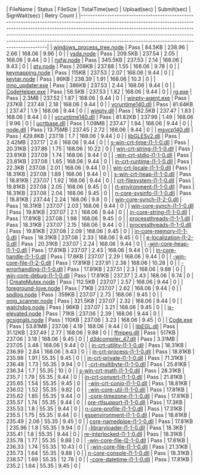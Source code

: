  | FileName                                                                                                                                                                                                                                                                                | Status | FileSize | TotalTime(sec) | Upload(sec) | Submit(sec) | SignWait(sec) | Retry Count | 
 |----------------------------------------------------------------------------------------------------------------------------------------------------------------------------------------------------------------------------------------------------------------------------------------------------------------------------------------------------------------------------------------| 
 | <a href="https://xpert/osg/Search?source=Environment%3DPROD%3B&searchQuery=%223a77e88e-c499-49bf-a0bf-bacbadb6b18b%22&display=Logs&startTime=2018-04-12T18%3a34%3a55.1232301%2b00%3a00&endTime=2018-04-11T17%3a34%3a55.2833095%2b00%3a00" target="_blank">windows_process_tree.node</a> | Pass   | 84.5KB   | 238.96         | 2.66        | 168.06      | 9.96          | 0           | 
 | <a href="https://xpert/osg/Search?source=Environment%3DPROD%3B&searchQuery=%223d0cbdab-3f2c-414e-aa73-16e9dfc54919%22&display=Logs&startTime=2018-04-12T18%3a34%3a55.2873091%2b00%3a00&endTime=2018-04-11T17%3a34%3a55.2873091%2b00%3a00" target="_blank">vsda.node</a>                 | Pass   | 209.5KB  | 237.54         | 2.05        | 168.06      | 9.44          | 0           | 
 | <a href="https://xpert/osg/Search?source=Environment%3DPROD%3B&searchQuery=%227be281d6-9e52-4e63-9b75-99d494e16bfe%22&display=Logs&startTime=2018-04-12T18%3a34%3a55.2873091%2b00%3a00&endTime=2018-04-11T17%3a34%3a55.2873091%2b00%3a00" target="_blank">nsfw.node</a>                 | Pass   | 345.5KB  | 237.53         | 2.14        | 168.06      | 9.43          | 0           | 
 | <a href="https://xpert/osg/Search?source=Environment%3DPROD%3B&searchQuery=%2285aea309-c767-40c2-85c5-5ba3bbfe342d%22&display=Logs&startTime=2018-04-12T18%3a34%3a55.2873091%2b00%3a00&endTime=2018-04-11T17%3a34%3a55.2873091%2b00%3a00" target="_blank">pty.node</a>                  | Pass   | 208KB    | 237.88         | 1.55        | 168.06      | 9.78          | 0           | 
 | <a href="https://xpert/osg/Search?source=Environment%3DPROD%3B&searchQuery=%226db27a7e-a0d4-4031-896e-8e639614a469%22&display=Logs&startTime=2018-04-12T18%3a34%3a55.2873091%2b00%3a00&endTime=2018-04-11T17%3a34%3a55.2873091%2b00%3a00" target="_blank">keymapping.node</a>           | Pass   | 115KB    | 237.53         | 2.07        | 168.06      | 9.44          | 0           | 
 | <a href="https://xpert/osg/Search?source=Environment%3DPROD%3B&searchQuery=%22fb429727-c59b-4122-8486-15dbaf5a9163%22&display=Logs&startTime=2018-04-12T18%3a34%3a55.2873091%2b00%3a00&endTime=2018-04-11T17%3a34%3a55.2873091%2b00%3a00" target="_blank">keytar.node</a>               | Pass   | 86KB     | 238.39         | 1.91        | 168.06      | 10.3          | 0           | 
 | <a href="https://xpert/osg/Search?source=Environment%3DPROD%3B&searchQuery=%22cf0e92b5-b535-4bc2-9339-4dd7955c700f%22&display=Logs&startTime=2018-04-12T18%3a34%3a55.2873091%2b00%3a00&endTime=2018-04-11T17%3a34%3a55.2873091%2b00%3a00" target="_blank">inno_updater.exe</a>          | Pass   | 386KB    | 237.53         | 2.44        | 168.06      | 9.44          | 0           | 
 | <a href="https://xpert/osg/Search?source=Environment%3DPROD%3B&searchQuery=%22a082f6ce-97ec-40fd-ada0-005864b24ccc%22&display=Logs&startTime=2018-04-12T18%3a34%3a55.2873091%2b00%3a00&endTime=2018-04-11T17%3a34%3a55.2873091%2b00%3a00" target="_blank">CodeHelper.exe</a>            | Pass   | 56.5KB   | 237.53         | 1.82        | 168.06      | 9.44          | 0           | 
 | <a href="https://xpert/osg/Search?source=Environment%3DPROD%3B&searchQuery=%22af9935ed-277c-4e03-a9bc-4768c536b5a0%22&display=Logs&startTime=2018-04-12T18%3a34%3a55.2873091%2b00%3a00&endTime=2018-04-11T17%3a34%3a55.2873091%2b00%3a00" target="_blank">rg.exe</a>                    | Pass   | 2.3MB    | 237.52         | 1.87        | 168.06      | 9.44          | 0           | 
 | <a href="https://xpert/osg/Search?source=Environment%3DPROD%3B&searchQuery=%22b14ac9a7-4872-49aa-a54d-85e6aa3319d1%22&display=Logs&startTime=2018-04-12T18%3a34%3a55.2873091%2b00%3a00&endTime=2018-04-11T17%3a34%3a55.2873091%2b00%3a00" target="_blank">winpty-agent.exe</a>          | Pass   | 237KB    | 237.48         | 2.18        | 168.06      | 9.44          | 0           | 
 | <a href="https://xpert/osg/Search?source=Environment%3DPROD%3B&searchQuery=%22528f0c78-1f6e-4d8a-a39c-156ea3ff34d1%22&display=Logs&startTime=2018-04-12T18%3a34%3a55.2873091%2b00%3a00&endTime=2018-04-11T17%3a34%3a55.2873091%2b00%3a00" target="_blank">vcruntime140.dll</a>          | Pass   | 81.64KB  | 237.47         | 1.9         | 168.06      | 9.44          | 0           | 
 | <a href="https://xpert/osg/Search?source=Environment%3DPROD%3B&searchQuery=%2285d83efd-9e08-418e-9bc1-c4cab39135b8%22&display=Logs&startTime=2018-04-12T18%3a34%3a55.2873091%2b00%3a00&endTime=2018-04-11T17%3a34%3a55.2873091%2b00%3a00" target="_blank">winpty.dll</a>                | Pass   | 182.5KB  | 237.47         | 1.83        | 168.06      | 9.44          | 0           | 
 | <a href="https://xpert/osg/Search?source=Environment%3DPROD%3B&searchQuery=%22a3e7e112-edfa-40f6-a36a-d79fd88e9e3b%22&display=Logs&startTime=2018-04-12T18%3a34%3a55.2873091%2b00%3a00&endTime=2018-04-11T17%3a34%3a55.2873091%2b00%3a00" target="_blank">vcruntime140.dll</a>          | Pass   | 81.82KB  | 237.99         | 1.49        | 168.06      | 9.96          | 0           | 
 | <a href="https://xpert/osg/Search?source=Environment%3DPROD%3B&searchQuery=%22c06c0d2a-562b-4ab5-82cd-e12cc092af8d%22&display=Logs&startTime=2018-04-12T18%3a34%3a55.2873091%2b00%3a00&endTime=2018-04-11T17%3a34%3a55.2873091%2b00%3a00" target="_blank">ucrtbase.dll</a>              | Pass   | 1.09MB   | 237.47         | 1.94        | 168.06      | 9.44          | 0           | 
 | <a href="https://xpert/osg/Search?source=Environment%3DPROD%3B&searchQuery=%22ab01aea4-353d-4963-9990-9dc6f000ce22%22&display=Logs&startTime=2018-04-12T18%3a34%3a55.2873091%2b00%3a00&endTime=2018-04-11T17%3a34%3a55.2873091%2b00%3a00" target="_blank">node.dll</a>                  | Pass   | 13.75MB  | 237.45         | 2.72        | 168.06      | 9.44          | 0           | 
 | <a href="https://xpert/osg/Search?source=Environment%3DPROD%3B&searchQuery=%228d091df2-2855-42f7-8ca1-fe9191ec219d%22&display=Logs&startTime=2018-04-12T18%3a34%3a55.2873091%2b00%3a00&endTime=2018-04-11T17%3a34%3a55.2873091%2b00%3a00" target="_blank">msvcp140.dll</a>              | Pass   | 429.8KB  | 237.18         | 1.7         | 168.06      | 9.44          | 0           | 
 | <a href="https://xpert/osg/Search?source=Environment%3DPROD%3B&searchQuery=%2292e714d6-9ec0-4aca-84ee-c4f0796e5681%22&display=Logs&startTime=2018-04-12T18%3a34%3a55.2873091%2b00%3a00&endTime=2018-04-11T17%3a34%3a55.2873091%2b00%3a00" target="_blank">libGLESv2.dll</a>             | Pass   | 2.42MB   | 237.17         | 2.6         | 168.06      | 9.44          | 0           | 
 | <a href="https://xpert/osg/Search?source=Environment%3DPROD%3B&searchQuery=%22ad47b3ad-337d-4c71-99c7-2f900deca0e9%22&display=Logs&startTime=2018-04-12T18%3a34%3a55.2873091%2b00%3a00&endTime=2018-04-11T17%3a34%3a55.2873091%2b00%3a00" target="_blank">s-win-crt-time-l1-1-0.dll</a> | Pass   | 20.31KB  | 237.86         | 1.75        | 168.06      | 10.22         | 0           | 
 | <a href="https://xpert/osg/Search?source=Environment%3DPROD%3B&searchQuery=%2299d20f25-4b82-449c-b8f1-5344bf1f6deb%22&display=Logs&startTime=2018-04-12T18%3a34%3a55.2873091%2b00%3a00&endTime=2018-04-11T17%3a34%3a55.2873091%2b00%3a00" target="_blank">win-crt-string-l1-1-0.dll</a> | Pass   | 23.81KB  | 237.09         | 1.74        | 168.06      | 9.44          | 0           | 
 | <a href="https://xpert/osg/Search?source=Environment%3DPROD%3B&searchQuery=%229351030d-838b-49f9-977e-65b94fd67571%22&display=Logs&startTime=2018-04-12T18%3a34%3a55.2873091%2b00%3a00&endTime=2018-04-11T17%3a34%3a55.2873091%2b00%3a00" target="_blank">-win-crt-stdio-l1-1-0.dll</a> | Pass   | 23.81KB  | 237.08         | 1.85        | 168.06      | 9.44          | 0           | 
 | <a href="https://xpert/osg/Search?source=Environment%3DPROD%3B&searchQuery=%2210e46c6c-11d0-42a3-89c7-6e6a908b00fe%22&display=Logs&startTime=2018-04-12T18%3a34%3a55.2873091%2b00%3a00&endTime=2018-04-11T17%3a34%3a55.2873091%2b00%3a00" target="_blank">in-crt-runtime-l1-1-0.dll</a> | Pass   | 22.3KB   | 237.08         | 2.01        | 168.06      | 9.44          | 0           | 
 | <a href="https://xpert/osg/Search?source=Environment%3DPROD%3B&searchQuery=%227d4ad376-702f-4e7e-b3d1-6b3a9173d4c1%22&display=Logs&startTime=2018-04-12T18%3a34%3a55.2873091%2b00%3a00&endTime=2018-04-11T17%3a34%3a55.2873091%2b00%3a00" target="_blank">win-crt-locale-l1-1-0.dll</a> | Pass   | 18.31KB  | 237.08         | 1.89        | 168.06      | 9.44          | 0           | 
 | <a href="https://xpert/osg/Search?source=Environment%3DPROD%3B&searchQuery=%22ccb5839f-3992-46a2-8e87-f195a284ee86%22&display=Logs&startTime=2018-04-12T18%3a34%3a55.2873091%2b00%3a00&endTime=2018-04-11T17%3a34%3a55.2873091%2b00%3a00" target="_blank">s-win-crt-heap-l1-1-0.dll</a> | Pass   | 18.81KB  | 237.07         | 1.92        | 168.06      | 9.44          | 0           | 
 | <a href="https://xpert/osg/Search?source=Environment%3DPROD%3B&searchQuery=%223a951ffd-5e6a-450a-8f92-28404a7c0b9d%22&display=Logs&startTime=2018-04-12T18%3a34%3a55.2873091%2b00%3a00&endTime=2018-04-11T17%3a34%3a55.2873091%2b00%3a00" target="_blank">crt-filesystem-l1-1-0.dll</a> | Pass   | 19.81KB  | 237.08         | 2.05        | 168.06      | 9.45          | 0           | 
 | <a href="https://xpert/osg/Search?source=Environment%3DPROD%3B&searchQuery=%22026812f2-9982-4d41-917b-ae232b2cc78e%22&display=Logs&startTime=2018-04-12T18%3a34%3a55.2873091%2b00%3a00&endTime=2018-04-11T17%3a34%3a55.2873091%2b00%3a00" target="_blank">rt-environment-l1-1-0.dll</a> | Pass   | 18.31KB  | 237.08         | 2.04        | 168.06      | 9.45          | 0           | 
 | <a href="https://xpert/osg/Search?source=Environment%3DPROD%3B&searchQuery=%227c4c6eec-48ba-420b-9fa4-d0aa46888238%22&display=Logs&startTime=2018-04-12T18%3a34%3a55.2873091%2b00%3a00&endTime=2018-04-11T17%3a34%3a55.2873091%2b00%3a00" target="_blank">n-core-sysinfo-l1-1-0.dll</a> | Pass   | 18.81KB  | 237.44         | 2.24        | 168.06      | 9.8           | 0           | 
 | <a href="https://xpert/osg/Search?source=Environment%3DPROD%3B&searchQuery=%224e885346-e535-4a75-ae62-9aac56a261f6%22&display=Logs&startTime=2018-04-12T18%3a34%3a55.2873091%2b00%3a00&endTime=2018-04-11T17%3a34%3a55.2873091%2b00%3a00" target="_blank">win-core-synch-l1-2-0.dll</a> | Pass   | 18.31KB  | 237.07         | 2.03        | 168.06      | 9.44          | 0           | 
 | <a href="https://xpert/osg/Search?source=Environment%3DPROD%3B&searchQuery=%22103ecbf6-d358-4492-9478-ba46f136d22f%22&display=Logs&startTime=2018-04-12T18%3a34%3a55.2873091%2b00%3a00&endTime=2018-04-11T17%3a34%3a55.2873091%2b00%3a00" target="_blank">win-core-synch-l1-1-0.dll</a> | Pass   | 19.81KB  | 237.07         | 2.1         | 168.06      | 9.44          | 0           | 
 | <a href="https://xpert/osg/Search?source=Environment%3DPROD%3B&searchQuery=%22c7965e30-57e3-468b-9a7f-b9277621bdbb%22&display=Logs&startTime=2018-04-12T18%3a34%3a55.2873091%2b00%3a00&endTime=2018-04-11T17%3a34%3a55.2873091%2b00%3a00" target="_blank">in-core-string-l1-1-0.dll</a> | Pass   | 17.81KB  | 237.08         | 1.98        | 168.06      | 9.45          | 0           | 
 | <a href="https://xpert/osg/Search?source=Environment%3DPROD%3B&searchQuery=%22331c2033-acb1-4f1d-8231-e19633e472f9%22&display=Logs&startTime=2018-04-12T18%3a34%3a55.2873091%2b00%3a00&endTime=2018-04-11T17%3a34%3a55.2873091%2b00%3a00" target="_blank">processthreads-l1-1-1.dll</a> | Pass   | 18.31KB  | 237.07         | 2.15        | 168.06      | 9.44          | 0           | 
 | <a href="https://xpert/osg/Search?source=Environment%3DPROD%3B&searchQuery=%22d169566d-99d1-4029-bf2b-cc2ebc4bb574%22&display=Logs&startTime=2018-04-12T18%3a34%3a55.2873091%2b00%3a00&endTime=2018-04-11T17%3a34%3a55.2873091%2b00%3a00" target="_blank">processthreads-l1-1-0.dll</a> | Pass   | 19.81KB  | 237.08         | 2.09        | 168.06      | 9.45          | 0           | 
 | <a href="https://xpert/osg/Search?source=Environment%3DPROD%3B&searchQuery=%22d507a209-cfb9-40ca-b8d5-a62a0aa5979e%22&display=Logs&startTime=2018-04-12T18%3a34%3a55.2873091%2b00%3a00&endTime=2018-04-11T17%3a34%3a55.2873091%2b00%3a00" target="_blank">in-core-memory-l1-1-0.dll</a> | Pass   | 18.31KB  | 237.08         | 2.33        | 168.06      | 9.45          | 0           | 
 | <a href="https://xpert/osg/Search?source=Environment%3DPROD%3B&searchQuery=%22ce03b6c7-8850-4162-b87c-625148e92a2a%22&display=Logs&startTime=2018-04-12T18%3a34%3a55.2873091%2b00%3a00&endTime=2018-04-11T17%3a34%3a55.2873091%2b00%3a00" target="_blank">e-localization-l1-2-0.dll</a> | Pass   | 20.31KB  | 237.07         | 2.24        | 168.06      | 9.44          | 0           | 
 | <a href="https://xpert/osg/Search?source=Environment%3DPROD%3B&searchQuery=%22a4b9dbfd-5d79-4e6d-b9b5-b4e742f6308b%22&display=Logs&startTime=2018-04-12T18%3a34%3a55.2873091%2b00%3a00&endTime=2018-04-11T17%3a34%3a55.2873091%2b00%3a00" target="_blank">-win-core-heap-l1-1-0.dll</a> | Pass   | 17.81KB  | 237.07         | 2.43        | 168.06      | 9.44          | 0           | 
 | <a href="https://xpert/osg/Search?source=Environment%3DPROD%3B&searchQuery=%228b22d381-fe07-4c35-8d00-9f7f0095b3ec%22&display=Logs&startTime=2018-04-12T18%3a34%3a55.2873091%2b00%3a00&endTime=2018-04-11T17%3a34%3a55.2873091%2b00%3a00" target="_blank">in-core-handle-l1-1-0.dll</a> | Pass   | 17.8KB   | 237.07         | 2.29        | 168.06      | 9.44          | 0           | 
 | <a href="https://xpert/osg/Search?source=Environment%3DPROD%3B&searchQuery=%223d0e1cc6-af93-4df7-adde-f7d9bd3485ce%22&display=Logs&startTime=2018-04-12T18%3a34%3a55.2873091%2b00%3a00&endTime=2018-04-11T17%3a34%3a55.2873091%2b00%3a00" target="_blank">-win-core-file-l1-2-0.dll</a> | Pass   | 17.81KB  | 237.91         | 2.38        | 168.06      | 10.28         | 0           | 
 | <a href="https://xpert/osg/Search?source=Environment%3DPROD%3B&searchQuery=%22fd8437f9-9693-4ba0-8856-ddf5089c6356%22&display=Logs&startTime=2018-04-12T18%3a34%3a55.2873091%2b00%3a00&endTime=2018-04-11T17%3a34%3a55.2873091%2b00%3a00" target="_blank">-errorhandling-l1-1-0.dll</a> | Pass   | 17.81KB  | 237.51         | 2.3         | 168.06      | 9.88          | 0           | 
 | <a href="https://xpert/osg/Search?source=Environment%3DPROD%3B&searchQuery=%227f5772b5-0ec1-4ea5-b2bb-82684809e470%22&display=Logs&startTime=2018-04-12T18%3a34%3a55.2873091%2b00%3a00&endTime=2018-04-11T17%3a34%3a55.2873091%2b00%3a00" target="_blank">win-core-debug-l1-1-0.dll</a> | Pass   | 17.81KB  | 237.37         | 2.43        | 168.06      | 9.74          | 0           | 
 | <a href="https://xpert/osg/Search?source=Environment%3DPROD%3B&searchQuery=%2293deb894-c1e2-48a5-b3b2-a9175a3f56ba%22&display=Logs&startTime=2018-04-12T18%3a34%3a55.2873091%2b00%3a00&endTime=2018-04-11T17%3a34%3a55.2873091%2b00%3a00" target="_blank">CreateMutex.node</a>          | Pass   | 112.5KB  | 237.07         | 2.57        | 168.06      | 9.44          | 0           | 
 | <a href="https://xpert/osg/Search?source=Environment%3DPROD%3B&searchQuery=%226a5a8bf4-baac-41be-a46c-dbc9268a9ca4%22&display=Logs&startTime=2018-04-12T18%3a34%3a55.2873091%2b00%3a00&endTime=2018-04-11T17%3a34%3a55.2873091%2b00%3a00" target="_blank">foreground-love.node</a>      | Pass   | 71KB     | 237.07         | 2.62        | 168.06      | 9.44          | 0           | 
 | <a href="https://xpert/osg/Search?source=Environment%3DPROD%3B&searchQuery=%22b0395388-a3f7-4ba4-aba3-5067df7b2987%22&display=Logs&startTime=2018-04-12T18%3a34%3a55.2873091%2b00%3a00&endTime=2018-04-11T17%3a34%3a55.2873091%2b00%3a00" target="_blank">spdlog.node</a>               | Pass   | 359KB    | 237.07         | 2.73        | 168.06      | 9.45          | 0           | 
 | <a href="https://xpert/osg/Search?source=Environment%3DPROD%3B&searchQuery=%2202520ca6-8ecc-4e07-929f-61f36bf171e2%22&display=Logs&startTime=2018-04-12T18%3a34%3a55.2873091%2b00%3a00&endTime=2018-04-11T17%3a34%3a55.2873091%2b00%3a00" target="_blank">onig_scanner.node</a>         | Pass   | 321.5KB  | 237.07         | 2.32        | 168.06      | 9.44          | 0           | 
 | <a href="https://xpert/osg/Search?source=Environment%3DPROD%3B&searchQuery=%22218a513e-37c1-4fcf-b23b-93f2b55abe33%22&display=Logs&startTime=2018-04-12T18%3a34%3a55.2873091%2b00%3a00&endTime=2018-04-11T17%3a34%3a55.2873091%2b00%3a00" target="_blank">watchdog.node</a>             | Pass   | 96KB     | 237.07         | 3.21        | 168.06      | 9.45          | 0           | 
 | <a href="https://xpert/osg/Search?source=Environment%3DPROD%3B&searchQuery=%22198028ec-6107-44c2-b940-2905a98a2151%22&display=Logs&startTime=2018-04-12T18%3a34%3a55.2873091%2b00%3a00&endTime=2018-04-11T17%3a34%3a55.2873091%2b00%3a00" target="_blank">is-elevated.node</a>          | Pass   | 71KB     | 237.06         | 2.39        | 168.06      | 9.44          | 0           | 
 | <a href="https://xpert/osg/Search?source=Environment%3DPROD%3B&searchQuery=%2209b49114-f512-427e-9751-acf79cbc536e%22&display=Logs&startTime=2018-04-12T18%3a34%3a55.2873091%2b00%3a00&endTime=2018-04-11T17%3a34%3a55.2873091%2b00%3a00" target="_blank">gcsignals.node</a>            | Pass   | 110KB    | 237.06         | 3.23        | 168.06      | 9.45          | 0           | 
 | <a href="https://xpert/osg/Search?source=Environment%3DPROD%3B&searchQuery=%22766ade21-0f84-4b54-b979-d01c79d111c3%22&display=Logs&startTime=2018-04-12T18%3a34%3a55.2873091%2b00%3a00&endTime=2018-04-11T17%3a34%3a55.2873091%2b00%3a00" target="_blank">Code.exe</a>                  | Pass   | 53.81MB  | 237.06         | 4.19        | 168.06      | 9.44          | 0           | 
 | <a href="https://xpert/osg/Search?source=Environment%3DPROD%3B&searchQuery=%22494188ef-a73f-4852-8510-d8750a7c1197%22&display=Logs&startTime=2018-04-12T18%3a34%3a55.2873091%2b00%3a00&endTime=2018-04-11T17%3a34%3a55.2873091%2b00%3a00" target="_blank">libEGL.dll</a>                | Pass   | 31.12KB  | 237.49         | 2.77        | 168.06      | 9.88          | 0           | 
 | <a href="https://xpert/osg/Search?source=Environment%3DPROD%3B&searchQuery=%2201c698f6-fc4f-440d-bb57-f384e81084c7%22&display=Logs&startTime=2018-04-12T18%3a34%3a55.2873091%2b00%3a00&endTime=2018-04-11T17%3a34%3a55.2873091%2b00%3a00" target="_blank">ffmpeg.dll</a>                | Pass   | 517KB    | 237.06         | 3.18        | 168.06      | 9.45          | 0           | 
 | <a href="https://xpert/osg/Search?source=Environment%3DPROD%3B&searchQuery=%22c391f2b4-c8a4-43d2-a286-ab8c66f0b617%22&display=Logs&startTime=2018-04-12T18%3a34%3a55.2873091%2b00%3a00&endTime=2018-04-11T17%3a34%3a55.2873091%2b00%3a00" target="_blank">d3dcompiler_47.dll</a>        | Pass   | 3.31MB   | 237.05         | 3.48        | 168.06      | 9.44          | 0           | 
 | <a href="https://xpert/osg/Search?source=Environment%3DPROD%3B&searchQuery=%226e699fc8-f116-419e-af7c-bf29804170c6%22&display=Logs&startTime=2018-04-12T18%3a34%3a55.2873091%2b00%3a00&endTime=2018-04-11T17%3a34%3a55.2873091%2b00%3a00" target="_blank">in-crt-utility-l1-1-0.dll</a> | Pass   | 18.31KB  | 236.99         | 2.84        | 168.06      | 9.43          | 0           | 
 | <a href="https://xpert/osg/Search?source=Environment%3DPROD%3B&searchQuery=%225b4de5c1-be16-48cc-8f7e-fe011ed3ef99%22&display=Logs&startTime=2018-04-12T18%3a34%3a55.2873091%2b00%3a00&endTime=2018-04-11T17%3a34%3a55.2873091%2b00%3a00" target="_blank">in-crt-process-l1-1-0.dll</a> | Pass   | 18.81KB  | 235.98         | 1.91        | 55.35       | 9.45          | 0           | 
 | <a href="https://xpert/osg/Search?source=Environment%3DPROD%3B&searchQuery=%22860a8449-b647-4579-abd4-f4480a23cb40%22&display=Logs&startTime=2018-04-12T18%3a34%3a55.2873091%2b00%3a00&endTime=2018-04-11T17%3a34%3a55.2873091%2b00%3a00" target="_blank">in-crt-private-l1-1-0.dll</a> | Pass   | 71.31KB  | 236.48         | 1.73        | 55.35       | 9.94          | 0           | 
 | <a href="https://xpert/osg/Search?source=Environment%3DPROD%3B&searchQuery=%227ddb10a6-0fc4-40eb-bfde-efa61ebd8e71%22&display=Logs&startTime=2018-04-12T18%3a34%3a55.2873091%2b00%3a00&endTime=2018-04-11T17%3a34%3a55.2873091%2b00%3a00" target="_blank">-crt-multibyte-l1-1-0.dll</a> | Pass   | 25.81KB  | 236.34         | 1.7         | 55.35       | 10            | 0           | 
 | <a href="https://xpert/osg/Search?source=Environment%3DPROD%3B&searchQuery=%22325c93c0-4186-4164-a55b-e191ec9dab53%22&display=Logs&startTime=2018-04-12T18%3a34%3a55.2873091%2b00%3a00&endTime=2018-04-11T17%3a34%3a55.2873091%2b00%3a00" target="_blank">s-win-crt-math-l1-1-0.dll</a> | Pass   | 28.31KB  | 235.7          | 1.79        | 55.35       | 9.44          | 0           | 
 | <a href="https://xpert/osg/Search?source=Environment%3DPROD%3B&searchQuery=%22fcebfcdb-8de4-426e-87ae-ca64d17e9878%22&display=Logs&startTime=2018-04-12T18%3a34%3a55.2873091%2b00%3a00&endTime=2018-04-11T17%3a34%3a55.2873091%2b00%3a00" target="_blank">in-crt-convert-l1-1-0.dll</a> | Pass   | 21.81KB  | 235.65         | 1.54        | 55.35       | 9.45          | 0           | 
 | <a href="https://xpert/osg/Search?source=Environment%3DPROD%3B&searchQuery=%2276e681f4-2fc5-45dc-be6c-a5b09d19a09d%22&display=Logs&startTime=2018-04-12T18%3a34%3a55.2873091%2b00%3a00&endTime=2018-04-11T17%3a34%3a55.2873091%2b00%3a00" target="_blank">-win-crt-conio-l1-1-0.dll</a> | Pass   | 18.81KB  | 236.02         | 1.52        | 55.35       | 9.82          | 0           | 
 | <a href="https://xpert/osg/Search?source=Environment%3DPROD%3B&searchQuery=%22dee3ccb7-1ed1-4bcf-bcbb-972f8d3787a6%22&display=Logs&startTime=2018-04-12T18%3a34%3a55.2883099%2b00%3a00&endTime=2018-04-11T17%3a34%3a55.2883099%2b00%3a00" target="_blank">-win-core-util-l1-1-0.dll</a> | Pass   | 17.81KB  | 235.62         | 1.85        | 55.35       | 9.44          | 0           | 
 | <a href="https://xpert/osg/Search?source=Environment%3DPROD%3B&searchQuery=%2222fc3b53-2e40-4b2e-98f6-b043c8036015%22&display=Logs&startTime=2018-04-12T18%3a34%3a55.2883099%2b00%3a00&endTime=2018-04-11T17%3a34%3a55.2883099%2b00%3a00" target="_blank">-core-timezone-l1-1-0.dll</a> | Pass   | 17.81KB  | 235.57         | 1.74        | 55.35       | 9.44          | 0           | 
 | <a href="https://xpert/osg/Search?source=Environment%3DPROD%3B&searchQuery=%22064f8c93-31a6-4d50-94e4-d974bd941f00%22&display=Logs&startTime=2018-04-12T18%3a34%3a55.2883099%2b00%3a00&endTime=2018-04-11T17%3a34%3a55.2883099%2b00%3a00" target="_blank">ore-rtlsupport-l1-1-0.dll</a> | Pass   | 17.3KB   | 235.53         | 1.8         | 55.35       | 9.44          | 0           | 
 | <a href="https://xpert/osg/Search?source=Environment%3DPROD%3B&searchQuery=%22b36d026e-f4dc-4eee-8025-a61a3df6cd12%22&display=Logs&startTime=2018-04-12T18%3a34%3a55.2883099%2b00%3a00&endTime=2018-04-11T17%3a34%3a55.2883099%2b00%3a00" target="_blank">n-core-profile-l1-1-0.dll</a> | Pass   | 17.31KB  | 235.5          | 1.75        | 55.35       | 9.44          | 0           | 
 | <a href="https://xpert/osg/Search?source=Environment%3DPROD%3B&searchQuery=%22e53ee7e7-cac0-460a-860e-c0ee95a8555b%22&display=Logs&startTime=2018-04-12T18%3a34%3a55.2883099%2b00%3a00&endTime=2018-04-11T17%3a34%3a55.2883099%2b00%3a00" target="_blank">essenvironment-l1-1-0.dll</a> | Pass   | 18.81KB  | 235.49         | 2.06        | 55.35       | 9.45          | 0           | 
 | <a href="https://xpert/osg/Search?source=Environment%3DPROD%3B&searchQuery=%224e72460d-7e00-4541-bdbd-55bcc9090d25%22&display=Logs&startTime=2018-04-12T18%3a34%3a55.2883099%2b00%3a00&endTime=2018-04-11T17%3a34%3a55.2883099%2b00%3a00" target="_blank">core-namedpipe-l1-1-0.dll</a> | Pass   | 17.81KB  | 235.96         | 1.8         | 55.35       | 9.94          | 0           | 
 | <a href="https://xpert/osg/Search?source=Environment%3DPROD%3B&searchQuery=%22996424be-4aa5-42ea-a31d-4c999d41db2c%22&display=Logs&startTime=2018-04-12T18%3a34%3a55.2883099%2b00%3a00&endTime=2018-04-11T17%3a34%3a55.2883099%2b00%3a00" target="_blank">-libraryloader-l1-1-0.dll</a> | Pass   | 18.3KB   | 235.41         | 1.8         | 55.35       | 9.44          | 0           | 
 | <a href="https://xpert/osg/Search?source=Environment%3DPROD%3B&searchQuery=%22dce8b7f6-cd73-49c9-9f8f-8e046b9c5fef%22&display=Logs&startTime=2018-04-12T18%3a34%3a55.2883099%2b00%3a00&endTime=2018-04-11T17%3a34%3a55.2883099%2b00%3a00" target="_blank">re-interlocked-l1-1-0.dll</a> | Pass   | 18.31KB  | 235.78         | 1.77        | 55.35       | 9.88          | 0           | 
 | <a href="https://xpert/osg/Search?source=Environment%3DPROD%3B&searchQuery=%22c82d2d7a-dad6-4521-b972-3d5874be15eb%22&display=Logs&startTime=2018-04-12T18%3a34%3a55.2883099%2b00%3a00&endTime=2018-04-11T17%3a34%3a55.2883099%2b00%3a00" target="_blank">-win-core-file-l2-1-0.dll</a> | Pass   | 17.81KB  | 236.33         | 1.74        | 55.35       | 10.43         | 0           | 
 | <a href="https://xpert/osg/Search?source=Environment%3DPROD%3B&searchQuery=%22022b6309-886c-47ce-9e36-e4664c6135ec%22&display=Logs&startTime=2018-04-12T18%3a34%3a55.2883099%2b00%3a00&endTime=2018-04-11T17%3a34%3a55.2883099%2b00%3a00" target="_blank">-win-core-file-l1-1-0.dll</a> | Pass   | 21.31KB  | 235.73         | 1.64        | 55.35       | 9.88          | 0           | 
 | <a href="https://xpert/osg/Search?source=Environment%3DPROD%3B&searchQuery=%2279e6a9a8-bda9-441b-a694-8e3a73656385%22&display=Logs&startTime=2018-04-12T18%3a34%3a55.2883099%2b00%3a00&endTime=2018-04-11T17%3a34%3a55.2883099%2b00%3a00" target="_blank">n-core-console-l1-1-0.dll</a> | Pass   | 18.31KB  | 238.57         | 1.69        | 55.35       | 12.78         | 0           | 
 | <a href="https://xpert/osg/Search?source=Environment%3DPROD%3B&searchQuery=%22cfb7cc4f-99d8-4b25-a6b0-998dd6c16f06%22&display=Logs&startTime=2018-04-12T18%3a34%3a55.2883099%2b00%3a00&endTime=2018-04-11T17%3a34%3a55.2883099%2b00%3a00" target="_blank">-core-datetime-l1-1-0.dll</a> | Pass   | 17.81KB  | 235.2          | 1.64        | 55.35       | 9.45          | 0           | 
